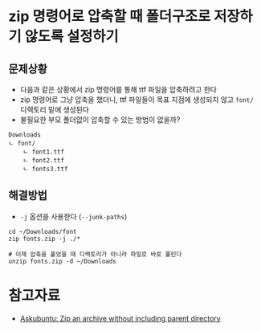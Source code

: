 # zip 명령어로 압축할 때 폴더구조로 저장하기 않도록 설정하기

## 문제상황

- 다음과 같은 상황에서 zip 명령어를 통해 ttf 파일을 압축하려고 한다
- zip 명령어로 그냥 압축을 했더니, ttf 파일들이 목표 지점에 생성되지 않고 `font/` 디렉토리 밑에 생성된다
- 불필요한 부모 폴더없이 압축할 수 있는 방법이 없을까?

```
Downloads
ㄴ font/
    ㄴ font1.ttf
    ㄴ font2.ttf
    ㄴ fonts3.ttf
```

## 해결방법

- `-j` 옵션을 사용한다 (`--junk-paths`)

```
cd ~/Downloads/font
zip fonts.zip -j ./*

# 이제 압축을 풀었을 때 디렉토리가 아니라 파일로 바로 풀린다
unzip fonts.zip -d ~/Downloads
```

# 참고자료

- [Askubuntu: Zip an archive without including parent directory](https://askubuntu.com/a/940754)
